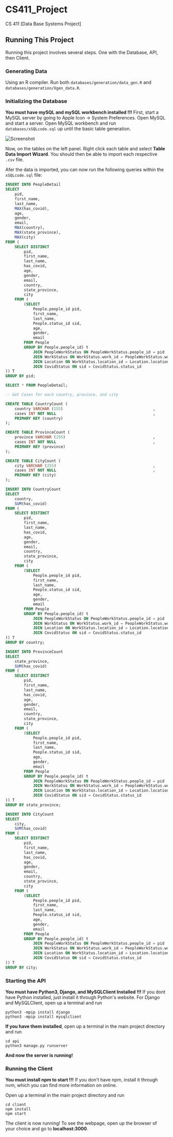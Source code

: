 # CS411_Project
CS 411 [Data Base Systems Project]

## Running This Project
Running this project involves several steps. One with the Database, API, then Client. 
  
### Generating Data
Using an R compiler. Run both `databases/generation/data_gen.R` and `databases/generation/Xgen_data.R`.
  
### Initializing the Database
<strong>You must have mySQL and mySQL workbench installed !!!</strong> First, start a MySQL server by going to Apple Icon -> System Preferences. Open MySQL and start a server. Open MySQL workbench and run `databases/xSQLcode.sql` up until the basic table generation. 
  
![Screenshot](https://raw.githubusercontent.com/vikramr2/COVID-Logging-System/main/readme_assets/Image%2011-13-21%20at%201.01%20AM.jpg)

Now, on the tables on the left panel. Right click each table and select <strong>Table Data Import Wizard</strong>. You should then be able to import each respective `.csv` file.
  
Afer the data is imported, you can now run the following queries within the `xSQLcode.sql` file:
```sql
INSERT INTO PeopleDetail
SELECT 
	pid,
    first_name,
    last_name,
    MAX(has_covid),
    age,
    gender,
    email,
    MAX(country),
    MAX(state_province),
    MAX(city)
FROM (
	SELECT DISTINCT 
		pid,
		first_name,
		last_name,
        has_covid,
		age,
		gender,
		email,
		country, 
		state_province, 
		city
	FROM (
		(SELECT 
			People.people_id pid,
			first_name,
			last_name,
            People.status_id sid,
			age,
			gender,
			email
		FROM People
		GROUP BY People.people_id) t
			JOIN PeopleWorkStatus ON PeopleWorkStatus.people_id = pid 
			JOIN WorkStatus ON WorkStatus.work_id = PeopleWorkStatus.work_id 
			JOIN Location ON WorkStatus.location_id = Location.location_id
            JOIN CovidStatus ON sid = CovidStatus.status_id
)) T
GROUP BY pid;

SELECT * FROM PeopleDetail; 

-- Get Cases for each country, province, and city

CREATE TABLE CountryCount (
	country VARCHAR (255)										,
    cases INT NOT NULL											,
    PRIMARY KEY (country)
);

CREATE TABLE ProvinceCount (
	province VARCHAR (255)										,
    cases INT NOT NULL											,
    PRIMARY KEY (province)
);

CREATE TABLE CityCount (
	city VARCHAR (255)											,
    cases INT NOT NULL											,
    PRIMARY KEY (city)
);

INSERT INTO CountryCount
SELECT 
	country,
    SUM(has_covid)
FROM (
	SELECT DISTINCT 
		pid,
		first_name,
		last_name,
        has_covid,
		age,
		gender,
		email,
		country, 
		state_province, 
		city
	FROM (
		(SELECT 
			People.people_id pid,
			first_name,
			last_name,
            People.status_id sid,
			age,
			gender,
			email
		FROM People
		GROUP BY People.people_id) t
			JOIN PeopleWorkStatus ON PeopleWorkStatus.people_id = pid 
			JOIN WorkStatus ON WorkStatus.work_id = PeopleWorkStatus.work_id 
			JOIN Location ON WorkStatus.location_id = Location.location_id
            JOIN CovidStatus ON sid = CovidStatus.status_id
)) T
GROUP BY country;

INSERT INTO ProvinceCount
SELECT 
	state_province,
    SUM(has_covid)
FROM (
	SELECT DISTINCT 
		pid,
		first_name,
		last_name,
        has_covid,
		age,
		gender,
		email,
		country, 
		state_province, 
		city
	FROM (
		(SELECT 
			People.people_id pid,
			first_name,
			last_name,
            People.status_id sid,
			age,
			gender,
			email
		FROM People
		GROUP BY People.people_id) t
			JOIN PeopleWorkStatus ON PeopleWorkStatus.people_id = pid 
			JOIN WorkStatus ON WorkStatus.work_id = PeopleWorkStatus.work_id 
			JOIN Location ON WorkStatus.location_id = Location.location_id
            JOIN CovidStatus ON sid = CovidStatus.status_id
)) T
GROUP BY state_province;

INSERT INTO CityCount
SELECT 
	city,
    SUM(has_covid)
FROM (
	SELECT DISTINCT 
		pid,
		first_name,
		last_name,
        has_covid,
		age,
		gender,
		email,
		country, 
		state_province, 
		city
	FROM (
		(SELECT 
			People.people_id pid,
			first_name,
			last_name,
            People.status_id sid,
			age,
			gender,
			email
		FROM People
		GROUP BY People.people_id) t
			JOIN PeopleWorkStatus ON PeopleWorkStatus.people_id = pid 
			JOIN WorkStatus ON WorkStatus.work_id = PeopleWorkStatus.work_id 
			JOIN Location ON WorkStatus.location_id = Location.location_id
            JOIN CovidStatus ON sid = CovidStatus.status_id
)) T
GROUP BY city;
```
  
### Starting the API
<strong>You must have Python3, Django, and MySQLClient Installed !!!</strong> If you dont have Python installed, just install it through Python's website. For Django and MySQLClient, open up a terminal and run
  
```
python3 -mpip install django
python3 -mpip install mysqlclient
```
  
<strong>If you have them installed</strong>, open up a terminal in the main project directory and run
  
```
cd api
python3 manage.py runserver
```
  
<strong>And now the server is running!</strong>
  
### Running the Client
<strong>You must install npm to start !!!</strong> If you don't have npm, install it through nvm, which you can find more information on online.
  
Open up a terminal in the main project directory and run
  
```
cd client
npm install
npm start
```
  
The client is now running! To see the webpage, open up the browser of your choice and go to <strong>localhost:3000</strong>.